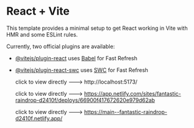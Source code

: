 # React + Vite

This template provides a minimal setup to get React working in Vite with HMR and some ESLint rules.

Currently, two official plugins are available:

- [@vitejs/plugin-react](https://github.com/vitejs/vite-plugin-react/blob/main/packages/plugin-react/README.md) uses [Babel](https://babeljs.io/) for Fast Refresh
- [@vitejs/plugin-react-swc](https://github.com/vitejs/vite-plugin-react-swc) uses [SWC](https://swc.rs/) for Fast Refresh

   click to view directly ---> http://localhost:5173/

  click to view directly --->  https://app.netlify.com/sites/fantastic-raindrop-d2410f/deploys/66900f417672620e979d62ab

  click to view directly --->  https://main--fantastic-raindrop-d2410f.netlify.app/
